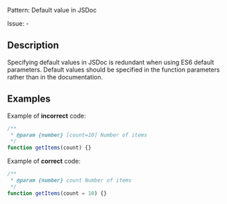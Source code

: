 Pattern: Default value in JSDoc

Issue: -

## Description

Specifying default values in JSDoc is redundant when using ES6 default parameters. Default values should be specified in the function parameters rather than in the documentation.

## Examples

Example of **incorrect** code:
```javascript
/**
 * @param {number} [count=10] Number of items
 */
function getItems(count) {}
```

Example of **correct** code:
```javascript
/**
 * @param {number} count Number of items
 */
function getItems(count = 10) {}
```
